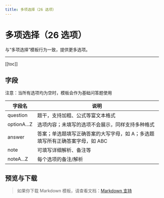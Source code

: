 ```yaml
---
title: 多项选择（26 选项）
---
```


# 多项选择（26 选项）

与“多项选择”模板行为一致，提供更多选项。

---

[[toc]]

## 字段

注意：当所有选项均为空时，模板会作为基础问答题使用

| 字段名        | 说明                                                                                                                                                                                                                           |
| ------------- | ------------------------------------------------------------------------------------------------------------------------------------------------------------------------------------------------------------------------------ |
| question      | 题干，支持加粗、公式等富文本格式                                                                                                                                                                                               |
| optionA...Z   | 选项内容；未填写的选项不会展示，同样支持多种格式                                                                                                                                                                               |
| answer        | 答案；单选题填写正确答案的大写字母，如 A；多选题填写所有正确答案字母，如 ABC                                                                                                                                                   |
| note          | 可填写详细解析、备注等                                                                                                                                                                                                         |
| noteA...Z     | 每个选项的备注/解析                                                                                                                                                                                                            |

## 预览与下载

> 如果你下载 Markdown 模板，请查看文档：[Markdown 支持](/zh/templates/classic/#markdown-support)

<ClassicTemplateDemo entry="mcq_26" />

<!--@include: @/parts/feedback-zh.md -->
